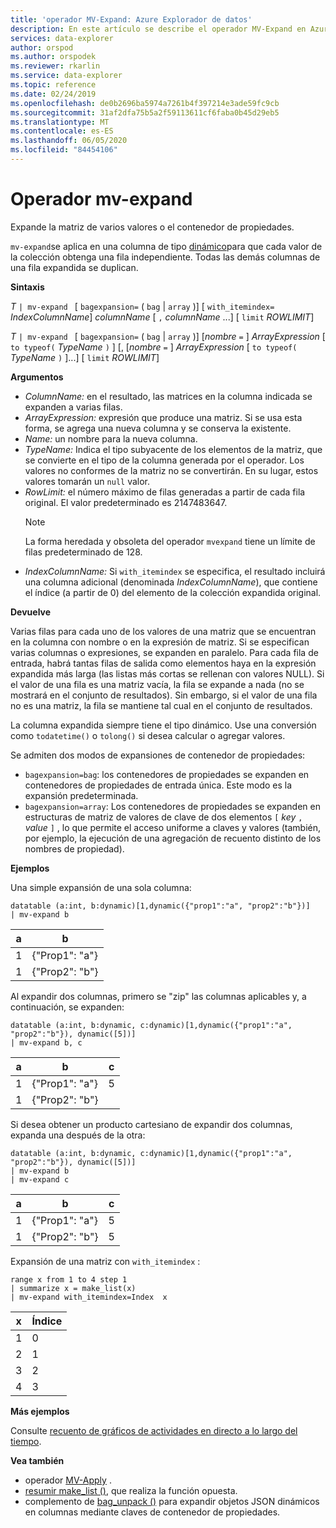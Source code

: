 ```yaml
---
title: 'operador MV-Expand: Azure Explorador de datos'
description: En este artículo se describe el operador MV-Expand en Azure Explorador de datos.
services: data-explorer
author: orspod
ms.author: orspodek
ms.reviewer: rkarlin
ms.service: data-explorer
ms.topic: reference
ms.date: 02/24/2019
ms.openlocfilehash: de0b2696ba5974a7261b4f397214e3ade59fc9cb
ms.sourcegitcommit: 31af2dfa75b5a2f59113611cf6faba0b45d29eb5
ms.translationtype: MT
ms.contentlocale: es-ES
ms.lasthandoff: 06/05/2020
ms.locfileid: "84454106"
---
```

# <a name="mv-expand-operator"></a>Operador mv-expand

Expande la matriz de varios valores o el contenedor de propiedades.

`mv-expand`se aplica en una columna de tipo [dinámico](./scalar-data-types/dynamic.md)para que cada valor de la colección obtenga una fila independiente. Todas las demás columnas de una fila expandida se duplican. 

**Sintaxis**

*T* `| mv-expand ` [ `bagexpansion=` ( `bag`  |  `array` )] [ `with_itemindex=` *IndexColumnName*] *columnName* [ `,` *columnName* ...] [ `limit` *ROWLIMIT*]

*T* `| mv-expand ` [ `bagexpansion=` ( `bag`  |  `array` )] [*nombre* `=` ] *ArrayExpression* [ `to typeof(` *TypeName* `)` ] [, [*nombre* `=` ] *ArrayExpression* [ `to typeof(` *TypeName* `)` ]...] [ `limit` *ROWLIMIT*]

**Argumentos**

* *ColumnName:* en el resultado, las matrices en la columna indicada se expanden a varias filas. 
* *ArrayExpression:* expresión que produce una matriz. Si se usa esta forma, se agrega una nueva columna y se conserva la existente.
* *Name:* un nombre para la nueva columna.
* *TypeName:* Indica el tipo subyacente de los elementos de la matriz, que se convierte en el tipo de la columna generada por el operador. Los valores no conformes de la matriz no se convertirán. En su lugar, estos valores tomarán un `null` valor.
* *RowLimit:* el número máximo de filas generadas a partir de cada fila original. El valor predeterminado es 2147483647. 
  > [!Note] 
  > La forma heredada y obsoleta del operador `mvexpand` tiene un límite de filas predeterminado de 128.
* *IndexColumnName:* Si `with_itemindex` se especifica, el resultado incluirá una columna adicional (denominada *IndexColumnName*), que contiene el índice (a partir de 0) del elemento de la colección expandida original. 

**Devuelve**

Varias filas para cada uno de los valores de una matriz que se encuentran en la columna con nombre o en la expresión de matriz.
Si se especifican varias columnas o expresiones, se expanden en paralelo. Para cada fila de entrada, habrá tantas filas de salida como elementos haya en la expresión expandida más larga (las listas más cortas se rellenan con valores NULL). Si el valor de una fila es una matriz vacía, la fila se expande a nada (no se mostrará en el conjunto de resultados). Sin embargo, si el valor de una fila no es una matriz, la fila se mantiene tal cual en el conjunto de resultados. 

La columna expandida siempre tiene el tipo dinámico. Use una conversión como `todatetime()` o `tolong()` si desea calcular o agregar valores.

Se admiten dos modos de expansiones de contenedor de propiedades:
* `bagexpansion=bag`: los contenedores de propiedades se expanden en contenedores de propiedades de entrada única. Este modo es la expansión predeterminada.
* `bagexpansion=array`: Los contenedores de propiedades se expanden en estructuras de matriz de valores de clave de dos elementos `[` *key* `,` *value* `]` , lo que permite el acceso uniforme a claves y valores (también, por ejemplo, la ejecución de una agregación de recuento distinto de los nombres de propiedad). 

**Ejemplos**

Una simple expansión de una sola columna:

<!-- csl: https://help.kusto.windows.net:443/Samples -->
 ```kusto
datatable (a:int, b:dynamic)[1,dynamic({"prop1":"a", "prop2":"b"})]
| mv-expand b 
```

|a|b|
|---|---|
|1|{"Prop1": "a"}|
|1|{"Prop2": "b"}|

Al expandir dos columnas, primero se "zip" las columnas aplicables y, a continuación, se expanden:

<!-- csl: https://help.kusto.windows.net:443/Samples -->
```kusto
datatable (a:int, b:dynamic, c:dynamic)[1,dynamic({"prop1":"a", "prop2":"b"}), dynamic([5])]
| mv-expand b, c 
```

|a|b|c|
|---|---|---|
|1|{"Prop1": "a"}|5|
|1|{"Prop2": "b"}||

Si desea obtener un producto cartesiano de expandir dos columnas, expanda una después de la otra:

<!-- csl: https://help.kusto.windows.net:443/Samples -->
```kusto
datatable (a:int, b:dynamic, c:dynamic)[1,dynamic({"prop1":"a", "prop2":"b"}), dynamic([5])]
| mv-expand b 
| mv-expand c
```

|a|b|c|
|---|---|---|
|1|{"Prop1": "a"}|5|
|1|{"Prop2": "b"}|5|


Expansión de una matriz con `with_itemindex` :

<!-- csl: https://help.kusto.windows.net:443/Samples -->
```kusto
range x from 1 to 4 step 1 
| summarize x = make_list(x) 
| mv-expand with_itemindex=Index  x 
```

|x|Índice|
|---|---|
|1|0|
|2|1|
|3|2|
|4|3|


**Más ejemplos**

Consulte [recuento de gráficos de actividades en directo a lo largo del tiempo](./samples.md#chart-concurrent-sessions-over-time).

**Vea también**

- operador [MV-Apply](./mv-applyoperator.md) .
- [resumir make_list ()](makelist-aggfunction.md), que realiza la función opuesta.
- complemento de [bag_unpack ()](bag-unpackplugin.md) para expandir objetos JSON dinámicos en columnas mediante claves de contenedor de propiedades.
